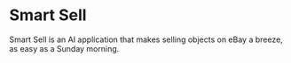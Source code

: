 # Smart Sell
Smart Sell is an AI application that makes selling objects on eBay a breeze, as easy as a Sunday morning. 
